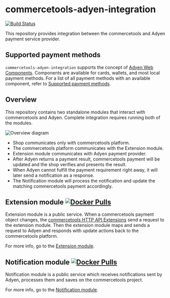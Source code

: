 # commercetools-adyen-integration
[![Build Status](https://travis-ci.org/commercetools/commercetools-adyen-integration.svg?branch=master)](https://travis-ci.org/commercetools/commercetools-adyen-integration)

This repository provides integration between the commercetools and Adyen payment service provider.

## Supported payment methods
`commercetools-adyen-integration` supports the concept of [Adyen Web Components](https://docs.adyen.com/checkout/components-web).
Components are available for cards, wallets, and most local payment methods. For a list of all payment methods with an available component, refer to [Supported payment methods](https://docs.adyen.com/checkout/supported-payment-methods).

## Overview
This repository contains two standalone modules that interact with commercetools and Adyen.
Complete integration requires running both of the modules.

![Overview diagram](https://user-images.githubusercontent.com/3469524/86220256-9f8ab900-bb83-11ea-963a-243e9992283f.jpg)
- Shop communicates only with commercetools platform.
- The commercetools platform communicates with the Extension module.
- Extension module communicates with Adyen payment provider.
- After Adyen returns a payment result, commercetools payment will be updated and the shop verifies and presents the result.
- When Adyen cannot fulfill the payment requirement right away, it will later send a notification as a response.
- The Notification module will process the notification and update the matching commercetools payment accordingly.    

## Extension module [![Docker Pulls](https://img.shields.io/docker/pulls/commercetools/commercetools-adyen-integration-extension)](https://hub.docker.com/r/commercetools/commercetools-adyen-integration-extension)

Extension module is a public service. When a commercetools payment object changes, the [commercetools HTTP API Extensions](https://docs.commercetools.com/http-api-projects-api-extensions) send a request to the extension module.
Then the extension module maps and sends a request to Adyen and responds with update actions back to the commercetools platform.

For more info, go to the [Extension module](./extension/README.md).

## Notification module [![Docker Pulls](https://img.shields.io/docker/pulls/commercetools/commercetools-adyen-integration-notification)](https://hub.docker.com/r/commercetools/commercetools-adyen-integration-notification)

Notification module is a public service which receives notifications sent by Adyen,
processes them and saves on the commercetools project.

For more info, go to the [Notification module](./notification/README.md).
